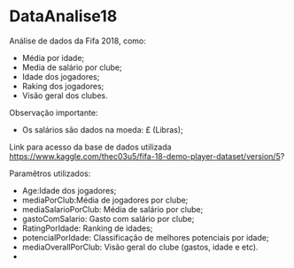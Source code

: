 # DataAnalise18
Análise de dados da Fifa 2018, como:
- Média por idade;
- Media de salário por clube;
- Idade dos jogadores;
- Raking dos jogadores;
- Visão geral dos clubes.


Observação importante:
- Os salários são dados na moeda: £ (Libras);

Link para acesso da base de dados utilizada
https://www.kaggle.com/thec03u5/fifa-18-demo-player-dataset/version/5?

Paramêtros utilizados:
- Age:Idade dos jogadores;
- mediaPorClub:Média de jogadores por clube;
- mediaSalarioPorClub: Média de salário por clube;
- gastoComSalario: Gasto com salário por clube;
- RatingPorIdade: Ranking de idades;
- potencialPorIdade: Classificação de melhores potenciais por idade;
- mediaOverallPorClub: Visão geral do clube (gastos, idade e etc).
- 
